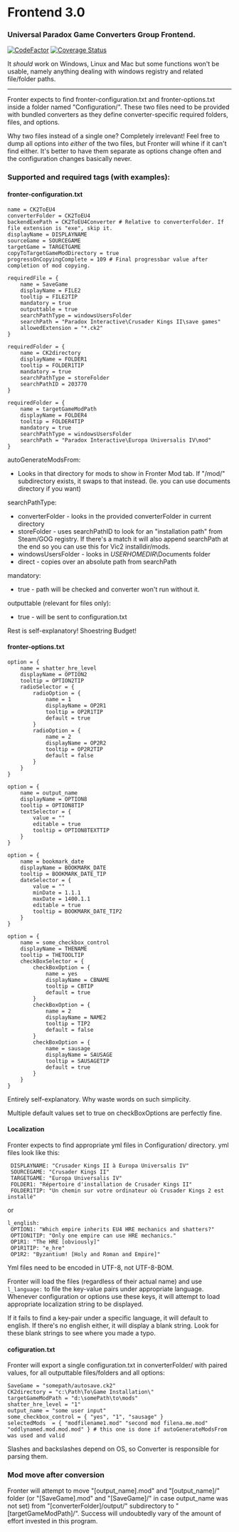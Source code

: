 # Frontend 3.0
### Universal Paradox Game Converters Group Frontend.
[![CodeFactor](https://www.codefactor.io/repository/github/paradoxgameconverters/fronter.net/badge)](https://www.codefactor.io/repository/github/paradoxgameconverters/fronter.net)
[![Coverage Status](https://coveralls.io/repos/github/ParadoxGameConverters/Fronter.NET/badge.svg?branch=main)](https://coveralls.io/github/ParadoxGameConverters/Fronter.NET?branch=main)

It *should* work on Windows, Linux and Mac but some functions won't be usable,
namely anything dealing with windows registry and related file/folder paths.

---

Fronter expects to find fronter-configuration.txt and fronter-options.txt inside a folder named "Configuration/".
These two files need to be provided with bundled converters as they define converter-specific required folders, files, and options.

Why two files instead of a single one? Completely irrelevant! Feel free to dump all options into *either* of the two files,
but Fronter will whine if it can't find either. It's better to have them separate as options change often and the configuration changes basically never.

### Supported and required tags (with examples):
#### fronter-configuration.txt

```
name = CK2ToEU4
converterFolder = CK2ToEU4
backendExePath = CK2ToEU4Converter # Relative to converterFolder. If file extension is "exe", skip it.
displayName = DISPLAYNAME
sourceGame = SOURCEGAME
targetGame = TARGETGAME
copyToTargetGameModDirectory = true
progressOnCopyingComplete = 109 # Final progressbar value after completion of mod copying.

requiredFile = {
	name = SaveGame
	displayName = FILE2
	tooltip = FILE2TIP
	mandatory = true
	outputtable = true
	searchPathType = windowsUsersFolder
	searchPath = "Paradox Interactive\Crusader Kings II\save games"
	allowedExtension = "*.ck2"
}

requiredFolder = {
	name = CK2directory
	displayName = FOLDER1
	tooltip = FOLDER1TIP
	mandatory = true
	searchPathType = storeFolder
	searchPathID = 203770
}

requiredFolder = {
	name = targetGameModPath
	displayName = FOLDER4
	tooltip = FOLDER4TIP
	mandatory = true
	searchPathType = windowsUsersFolder
	searchPath = "Paradox Interactive\Europa Universalis IV\mod"
}
```

autoGenerateModsFrom:
-   Looks in that directory for mods to show in Fronter Mod tab. If "/mod/" subdirectory exists, it swaps to that instead. (Ie. you can use documents directory if you want)

searchPathType:
-   converterFolder - looks in the provided converterFolder in current directory
-   storeFolder - uses searchPathID to look for an "installation path" from Steam/GOG registry. If there's a match it will also append searchPath at the end so you can use this for Vic2 installdir/mods.
-   windowsUsersFolder - looks in $USERHOMEDIR$\Documents folder
-   direct - copies over an absolute path from searchPath

mandatory:
-   true - path will be checked and converter won't run without it.

outputtable (relevant for files only):
-   true - will be sent to configuration.txt

Rest is self-explanatory! Shoestring Budget!

#### fronter-options.txt

```
option = {
	name = shatter_hre_level
	displayName = OPTION2
	tooltip = OPTION2TIP
	radioSelector = {
		radioOption = {
			name = 1
			displayName = OP2R1
			tooltip = OP2R1TIP
			default = true
		}
		radioOption = {
			name = 2
			displayName = OP2R2
			tooltip = OP2R2TIP
			default = false
		}
	}
}

option = {
	name = output_name
	displayName = OPTION8
	tooltip = OPTION8TIP
	textSelector = {	
		value = ""
		editable = true
		tooltip = OPTION8TEXTTIP
	}
}

option = {
	name = bookmark_date
	displayName = BOOKMARK_DATE
	tooltip = BOOKMARK_DATE_TIP
	dateSelector = {
		value = ""
		minDate = 1.1.1
		maxDate = 1400.1.1
		editable = true
		tooltip = BOOKMARK_DATE_TIP2
	}
}

option = {
	name = some_checkbox_control
	displayName = THENAME
	tooltip = THETOOLTIP
	checkBoxSelector = {
		checkBoxOption = {
			name = yes
			displayName = CBNAME
			tooltip = CBTIP
			default = true
		}
		checkBoxOption = {
			name = 2
			displayName = NAME2
			tooltip = TIP2
			default = false
		}
		checkBoxOption = {
			name = sausage
			displayName = SAUSAGE
			tooltip = SAUSAGETIP
			default = true
		}
	}
}
```

Entirely self-explanatory. Why waste words on such simplicity.

Multiple default values set to true on checkBoxOptions are perfectly fine.

#### Localization

Fronter expects to find appropriate yml files in Configuration/ directory. yml files look like this:

```l_french:
 DISPLAYNAME: "Crusader Kings II à Europa Universalis IV"
 SOURCEGAME: "Crusader Kings II"
 TARGETGAME: "Europa Universalis IV"
 FOLDER1: "Répertoire d'installation de Crusader Kings II"
 FOLDER1TIP: "Un chemin sur votre ordinateur où Crusader Kings 2 est installé"
```
or
```
l_english:
 OPTION1: "Which empire inherits EU4 HRE mechanics and shatters?"
 OPTION1TIP: "Only one empire can use HRE mechanics."
 OP1R1: "The HRE [obviously]"
 OP1R1TIP: "e_hre"
 OP1R2: "Byzantium! [Holy and Roman and Empire]"
```

Yml files need to be encoded in UTF-8, not UTF-8-BOM.

Fronter will load the files (regardless of their actual name) and use `l_language:` to file the key-value pairs under appropriate language.
Whenever configuration or options use these keys, it will attempt to load appropriate localization string to be displayed.

If it fails to find a key-pair under a specific language, it will default to english. If there's no english either, it will display a blank string. 
Look for these blank strings to see where you made a typo.

#### cofiguration.txt

Fronter will export a single configuration.txt in converterFolder/ with paired values, for all outputtable files/folders and all options:

```
SaveGame = "somepath/autosave.ck2"
CK2directory = "c:\Path\To\Game Installation\"
targetGameModPath = "d:\somePath\to\mods"
shatter_hre_level = "1"
output_name = "some user input"
some_checkbox_control = { "yes", "1", "sausage" }
selectedMods  = { "modfilename1.mod" "second mod filena.me.mod" "oddlynamed.mod.mod.mod" } # this one is done if autoGenerateModsFrom was used and valid
```

Slashes and backslashes depend on OS, so Converter is responsible for parsing them.

### Mod move after conversion

Fronter will attempt to move "\[output_name\].mod" and "\[output_name\]/" folder (or "\[SaveGame\].mod" and "\[SaveGame\]/" in case output_name was not set) from "\[converterFolder\]/output/" subdirectory to "\[targetGameModPath\]/".
Success will undoubtedly vary of the amount of effort invested in this program.
